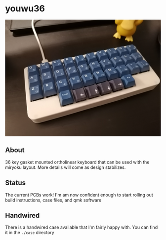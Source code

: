 # youwu36

![a cool photo of the youwu36](https://raw.githubusercontent.com/ChrisChrisLoLo/youwu36/master/images/IMG_20220219_160036.jpg)

## About
36 key gasket mounted ortholinear keyboard that can be used with the miryoku layout. More details will come as design stabilizes. 

## Status
The current PCBs work! I'm am now confident enough to start rolling out build instructions, case files, and qmk software

## Handwired
There is a handwired case available that I'm fairly happy with. You can find it in the `./case` directory

